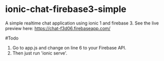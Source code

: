# ionic-chat-firebase3-simple
A simple realtime chat application using ionic 1 and firebase 3.
See the live preview here: https://chat-f3d06.firebaseapp.com/

#Todo
1. Go to app.js and change on line 6 to your Firebase API.
2. Then just run 'ionic serve'.
